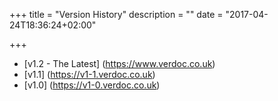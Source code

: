 +++
title = "Version History"
description = ""
date = "2017-04-24T18:36:24+02:00"

+++

* [v1.2 - The Latest] (https://www.verdoc.co.uk)
* [v1.1] (https://v1-1.verdoc.co.uk)  
* [v1.0] (https://v1-0.verdoc.co.uk)
